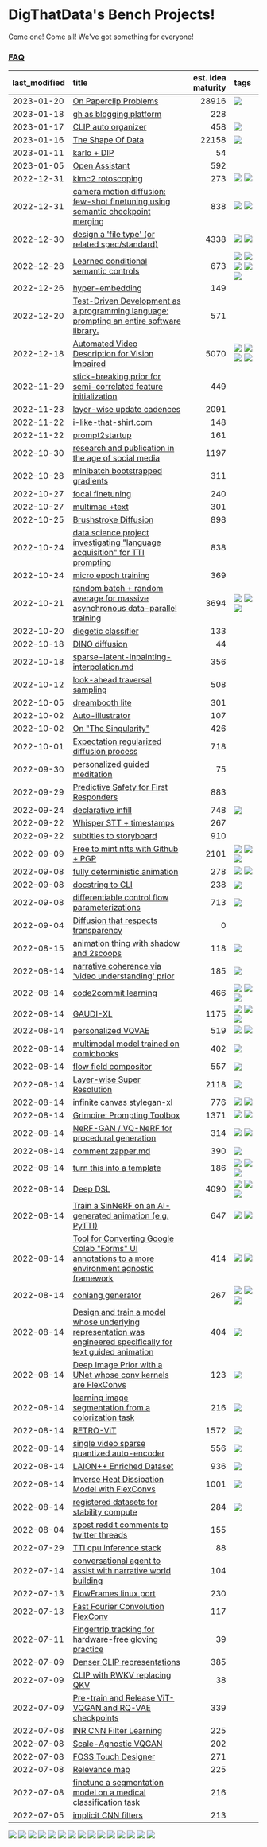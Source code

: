 # DigThatData's Bench Projects!

Come one! Come all! We've got something for everyone!

### [FAQ](https://github.com/dmarx/bench-warmers/blob/main/FAQ.md)

|last_modified|title|est. idea maturity|tags
|:---|:---|---:|:---|
|2023-01-20|[On Paperclip Problems](on_paperclip_problems.md)|28916|![](https://img.shields.io/badge/tag-publication-0fcaa)|
|2023-01-18|[gh as blogging platform](gh_as_blogging_platform.md)|228||
|2023-01-17|[CLIP auto organizer](clip_auto_organizer.md)|458|![](https://img.shields.io/badge/tag-tooling-48e52e)|
|2023-01-16|[The Shape Of Data](the_shape_of_data.md)|22158|![](https://img.shields.io/badge/tag-publication-0fcaa)|
|2023-01-11|[karlo + DIP](karlo-dip.md)|54||
|2023-01-05|[Open Assistant](open-assistant.md)|592||
|2022-12-31|[klmc2 rotoscoping](klmc2_rotoscoping.md)|273|![](https://img.shields.io/badge/tag-animation-473080) ![](https://img.shields.io/badge/tag-tooling-48e52e)|
|2022-12-31|[camera motion diffusion: few-shot finetuning using semantic checkpoint merging](residual_checkpoint_finetune_for_motion_transfer.md)|838|![](https://img.shields.io/badge/tag-animation-473080) ![](https://img.shields.io/badge/tag-experimental-9bf4b7)|
|2022-12-30|[design a 'file type' (or related spec/standard)](filetype-for-ai-art-and-animation.md)|4338|![](https://img.shields.io/badge/tag-animation-473080) ![](https://img.shields.io/badge/tag-tooling-48e52e)|
|2022-12-28|[Learned conditional semantic controls](learned-conditional-semantic-controls.md)|673|![](https://img.shields.io/badge/tag-animation-473080) ![](https://img.shields.io/badge/tag-colab-61717a) ![](https://img.shields.io/badge/tag-experimental-9bf4b7) ![](https://img.shields.io/badge/tag-prompting-6f4790) ![](https://img.shields.io/badge/tag-tooling-48e52e)|
|2022-12-26|[hyper-embedding](hyperembedding.md)|149||
|2022-12-20|[Test-Driven Development as a programming language: prompting an entire software library.](tdd_is_2_op.md)|571||
|2022-12-18|[Automated Video Description for Vision Impaired](automated-video-description.md)|5070|![](https://img.shields.io/badge/tag-accessibility-e2851f) ![](https://img.shields.io/badge/tag-dataset-4b9e32) ![](https://img.shields.io/badge/tag-foundation-c5d714) ![](https://img.shields.io/badge/tag-publicgood-7ca620)|
|2022-11-29|[stick-breaking prior for semi-correlated feature initialization](stickbreaking-init.md)|449||
|2022-11-23|[layer-wise update cadences](layer-wise-update-cadences.md)|2091||
|2022-11-22|[i-like-that-shirt.com](ilikethatshirt.com.md)|148||
|2022-11-22|[prompt2startup](prompt2startup.md)|161||
|2022-10-30|[research and publication in the age of social media](research-and-social.md)|1197||
|2022-10-28|[minibatch bootstrapped gradients](minibatch-bootstrapped-gradients.md)|311||
|2022-10-27|[focal finetuning](focal_finetuning.md)|240||
|2022-10-27|[multimae +text](multimae_w_text.md)|301||
|2022-10-25|[Brushstroke Diffusion](brushstroke-diffusion.md)|898||
|2022-10-24|[data science project investigating "language acquisition" for TTI prompting](tti_language_aqcuisition.md)|838||
|2022-10-24|[micro epoch training](micro-epoch.md)|369||
|2022-10-21|[random batch + random average for massive asynchronous data-parallel training](async-evolutionary-ddp.md)|3694|![](https://img.shields.io/badge/tag-experimental-9bf4b7) ![](https://img.shields.io/badge/tag-foundation-c5d714) ![](https://img.shields.io/badge/tag-tooling-48e52e)|
|2022-10-20|[diegetic classifier](diegetic-classifier.md)|133||
|2022-10-18|[DINO diffusion](DINO-diffusion.md)|44||
|2022-10-18|[sparse-latent-inpainting-interpolation.md](sparse-latent-inpainting-interpolation.md)|356||
|2022-10-12|[look-ahead traversal sampling](look-ahead-traversal-sampling.md)|508||
|2022-10-05|[dreambooth lite](dreambooth-lite.md)|301||
|2022-10-02|[Auto-illustrator](auto-illustrator.md)|107||
|2022-10-02|[On "The Singularity"](alternative-perspective-on-the-singularity.md)|426||
|2022-10-01|[Expectation regularized diffusion process](expectation-regularized-diffusion.md)|718||
|2022-09-30|[personalized guided meditation](personalized-guided-meditation.md)|75||
|2022-09-29|[Predictive Safety for First Responders](safety-officer.md)|883||
|2022-09-24|[declarative infill](declarative-infill.md)|748|![](https://img.shields.io/badge/tag-experimental-9bf4b7)|
|2022-09-22|[Whisper STT + timestamps](whisper-stt-plus-timestamps.md)|267||
|2022-09-22|[subtitles to storyboard](subtitles-to-storyboard.md)|910||
|2022-09-09|[Free to mint nfts with Github + PGP](free-to-mint-nfts_git_plus_pgp.md)|2101|![](https://img.shields.io/badge/tag-publicgood-7ca620) ![](https://img.shields.io/badge/tag-tooling-48e52e) ![](https://img.shields.io/badge/tag-wip-72fcc)|
|2022-09-08|[fully deterministic animation](fully-deterministic-animation.md)|278|![](https://img.shields.io/badge/tag-animation-473080) ![](https://img.shields.io/badge/tag-experimental-9bf4b7)|
|2022-09-08|[docstring to CLI](docstring-to-cli.md)|238|![](https://img.shields.io/badge/tag-tooling-48e52e)|
|2022-09-08|[differentiable control flow parameterizations](differentiable-control-flow-parameterizations.md)|713|![](https://img.shields.io/badge/tag-experimental-9bf4b7)|
|2022-09-04|[Diffusion that respects transparency](diffusion-that-respects-transparency.md)|0||
|2022-08-15|[animation thing with shadow and 2scoops](shadow-and2scoops-animation-thing.md)|118|![](https://img.shields.io/badge/tag-animation-473080)|
|2022-08-14|[narrative coherence via 'video understanding' prior](narrative_coherence_via_video_understanding_prior.md)|185|![](https://img.shields.io/badge/tag-animation-473080)|
|2022-08-14|[code2commit learning](code2commit-learning.md)|466|![](https://img.shields.io/badge/tag-carp-a168f4) ![](https://img.shields.io/badge/tag-experimental-9bf4b7) ![](https://img.shields.io/badge/tag-foundation-c5d714)|
|2022-08-14|[GAUDI-XL](gaudi-xl.md)|1175|![](https://img.shields.io/badge/tag-animation-473080) ![](https://img.shields.io/badge/tag-experimental-9bf4b7) ![](https://img.shields.io/badge/tag-foundation-c5d714)|
|2022-08-14|[personalized VQVAE](personalized-vqvae.md)|519|![](https://img.shields.io/badge/tag-experimental-9bf4b7) ![](https://img.shields.io/badge/tag-tooling-48e52e)|
|2022-08-14|[multimodal model trained on comicbooks](multimodal-model-trained-on-comicbooks.md)|402|![](https://img.shields.io/badge/tag-foundation-c5d714)|
|2022-08-14|[flow field compositor](flow-field-compositor.md)|557|![](https://img.shields.io/badge/tag-tooling-48e52e)|
|2022-08-14|[Layer-wise Super Resolution](layerwise-and-objectwise-inpainting-and-super-resolution.md)|2118|![](https://img.shields.io/badge/tag-experimental-9bf4b7)|
|2022-08-14|[infinite canvas stylegan-xl](infinite-canvas-stylegan-xl.md)|776|![](https://img.shields.io/badge/tag-animation-473080) ![](https://img.shields.io/badge/tag-experimental-9bf4b7)|
|2022-08-14|[Grimoire: Prompting Toolbox](grimoire.md)|1371|![](https://img.shields.io/badge/tag-prompting-6f4790) ![](https://img.shields.io/badge/tag-tooling-48e52e)|
|2022-08-14|[NeRF-GAN / VQ-NeRF for procedural generation](nerf-gan.md)|314|![](https://img.shields.io/badge/tag-animation-473080) ![](https://img.shields.io/badge/tag-nerf-84f8cf)|
|2022-08-14|[comment zapper.md](comment-zapper.md)|390|![](https://img.shields.io/badge/tag-tooling-48e52e)|
|2022-08-14|[turn this into a template](benchwarmers-template.md)|186|![](https://img.shields.io/badge/tag-meta-33b5de) ![](https://img.shields.io/badge/tag-tooling-48e52e) ![](https://img.shields.io/badge/tag-wip-72fcc)|
|2022-08-14|[Deep DSL](multistage-unsupervised-deep-DSL-learning-from-prompts-data.md)|4090|![](https://img.shields.io/badge/tag-experimental-9bf4b7) ![](https://img.shields.io/badge/tag-prompting-6f4790) ![](https://img.shields.io/badge/tag-tooling-48e52e)|
|2022-08-14|[Train a SinNeRF on an AI-generated animation (e.g. PyTTI)](train_a_SinNeRF_on_a_pytti_animation.md)|647|![](https://img.shields.io/badge/tag-animation-473080) ![](https://img.shields.io/badge/tag-nerf-84f8cf)|
|2022-08-14|[Tool for Converting Google Colab "Forms" UI annotations to a more environment agnostic framework](colab-ui-converter.md)|414|![](https://img.shields.io/badge/tag-colab-61717a) ![](https://img.shields.io/badge/tag-tooling-48e52e)|
|2022-08-14|[conlang generator](conlang_lm.md)|267|![](https://img.shields.io/badge/tag-carp-a168f4) ![](https://img.shields.io/badge/tag-dataset-4b9e32) ![](https://img.shields.io/badge/tag-experimental-9bf4b7)|
|2022-08-14|[Design and train a model whose underlying representation was engineered specifically for text guided animation](image-model-designed-for-clip-guided-animation.md)|404|![](https://img.shields.io/badge/tag-animation-473080)|
|2022-08-14|[Deep Image Prior with a UNet whose conv kernels are FlexConvs](FlexConv_DIP.md)|123|![](https://img.shields.io/badge/tag-experimental-9bf4b7)|
|2022-08-14|[learning image segmentation from a colorization task](learning_image_segmentation_from_a_colorization_task.md)|216|![](https://img.shields.io/badge/tag-experimental-9bf4b7)|
|2022-08-14|[RETRO-ViT](RETRO-ViT.md)|1572|![](https://img.shields.io/badge/tag-experimental-9bf4b7)|
|2022-08-14|[single video sparse quantized auto-encoder](single_video_sparse_quantized_auto-encoder.md)|556|![](https://img.shields.io/badge/tag-animation-473080)|
|2022-08-14|[LAION++ Enriched Dataset](laion-plus-plus.md)|936|![](https://img.shields.io/badge/tag-dataset-4b9e32)|
|2022-08-14|[Inverse Heat Dissipation Model with FlexConvs](IHDM_with_FlexConvs.md)|1001|![](https://img.shields.io/badge/tag-experimental-9bf4b7)|
|2022-08-14|[registered datasets for stability compute](registered-datasets-for-sstability-compute.md)|284|![](https://img.shields.io/badge/tag-stability-25a9f1)|
|2022-08-04|[xpost reddit comments to twitter threads](reddit2twitter.md)|155||
|2022-07-29|[TTI cpu inference stack](TTI-cpu-inference-stack.md)|88||
|2022-07-14|[conversational agent to assist with narrative world building](world-building-agent.md)|104||
|2022-07-13|[FlowFrames linux port](flowframes-linux-port.md)|230||
|2022-07-13|[Fast Fourier Convolution FlexConv](FFC-Flexconv.md)|117||
|2022-07-11|[Fingertrip tracking for hardware-free gloving practice](fingertrip_tracking_for_hardware_free_gloveing_practice.md)|39||
|2022-07-09|[Denser CLIP representations](denser-CLIP.md)|385||
|2022-07-09|[CLIP with RWKV replacing QKV](RWKV-CLIP.md)|38||
|2022-07-09|[Pre-train and Release ViT-VQGAN and RQ-VAE checkpoints](pretrained_vit-vqgan_checkpoints.md)|339||
|2022-07-08|[INR CNN Filter Learning](INR_CNN_filter_learning.md)|225||
|2022-07-08|[Scale-Agnostic VQGAN](scale-agnostic_VQGAN.md)|202||
|2022-07-08|[FOSS Touch Designer](FOSS_touch_designer.md)|271||
|2022-07-08|[Relevance map](Relevance_map.md)|225||
|2022-07-08|[finetune a segmentation model on a medical classification task](finetune_a_segmentation_model_on_a_medical_classification_task.md)|216||
|2022-07-05|[implicit CNN filters](implicit-cnn-filters.md)|213||

![](https://img.shields.io/badge/tag-foundation-c5d714) ![](https://img.shields.io/badge/tag-nerf-84f8cf) ![](https://img.shields.io/badge/tag-experimental-9bf4b7) ![](https://img.shields.io/badge/tag-prompting-6f4790) ![](https://img.shields.io/badge/tag-animation-473080) ![](https://img.shields.io/badge/tag-dataset-4b9e32) ![](https://img.shields.io/badge/tag-stability-25a9f1) ![](https://img.shields.io/badge/tag-meta-33b5de) ![](https://img.shields.io/badge/tag-carp-a168f4) ![](https://img.shields.io/badge/tag-accessibility-e2851f) ![](https://img.shields.io/badge/tag-wip-72fcc) ![](https://img.shields.io/badge/tag-publication-0fcaa) ![](https://img.shields.io/badge/tag-publicgood-7ca620) ![](https://img.shields.io/badge/tag-colab-61717a) ![](https://img.shields.io/badge/tag-tooling-48e52e)
